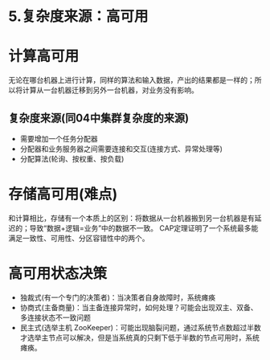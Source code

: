 # 5.复杂度来源：高可用

# 计算高可用
无论在哪台机器上进行计算，同样的算法和输入数据，产出的结果都是一样的；所以将计算从一台机器迁移到另外一台机器，对业务没有影响。

## 复杂度来源(同04中集群复杂度的来源)
* 需要增加一个任务分配器
* 分配器和业务服务器之间需要连接和交互(连接方式、异常处理等)
* 分配算法(轮询、按权重、按负载)

# 存储高可用(难点)
和计算相比，存储有一个本质上的区别：将数据从一台机器搬到另一台机器是有延迟的；导致“数据+逻辑=业务”中的数据不一致。
CAP定理证明了一个系统最多能满足一致性、可用性、分区容错性中的两个。

# 高可用状态决策
* 独裁式(有一个专门的决策者)：当决策者自身故障时，系统瘫痪
* 协商式(主备商量)：当主备连接异常时，如何处理？可能会出现双主、双备、多连接状态不一致问题
* 民主式(选举主机 ZooKeeper)：可能出现脑裂问题，通过系统节点数超过半数才选举主节点可以解决，但是当系统真的只剩下低于半数的节点可用时，系统瘫痪。

